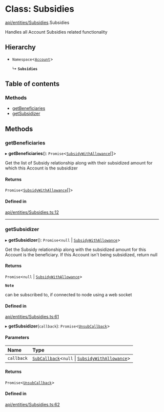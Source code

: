 # Class: Subsidies

[api/entities/Subsidies](../wiki/api.entities.Subsidies).Subsidies

Handles all Account Subsidies related functionality

## Hierarchy

- `Namespace`\<[`Account`](../wiki/api.entities.Account.Account)\>

  ↳ **`Subsidies`**

## Table of contents

### Methods

- [getBeneficiaries](../wiki/api.entities.Subsidies.Subsidies#getbeneficiaries)
- [getSubsidizer](../wiki/api.entities.Subsidies.Subsidies#getsubsidizer)

## Methods

### getBeneficiaries

▸ **getBeneficiaries**(): `Promise`\<[`SubsidyWithAllowance`](../wiki/api.entities.Subsidy.types.SubsidyWithAllowance)[]\>

Get the list of Subsidy relationship along with their subsidized amount for which this Account is the subsidizer

#### Returns

`Promise`\<[`SubsidyWithAllowance`](../wiki/api.entities.Subsidy.types.SubsidyWithAllowance)[]\>

#### Defined in

[api/entities/Subsidies.ts:12](https://github.com/PolymeshAssociation/polymesh-sdk/blob/8a9e72221/src/api/entities/Subsidies.ts#L12)

___

### getSubsidizer

▸ **getSubsidizer**(): `Promise`\<``null`` \| [`SubsidyWithAllowance`](../wiki/api.entities.Subsidy.types.SubsidyWithAllowance)\>

Get the Subsidy relationship along with the subsidized amount for this Account is the beneficiary.
If this Account isn't being subsidized, return null

#### Returns

`Promise`\<``null`` \| [`SubsidyWithAllowance`](../wiki/api.entities.Subsidy.types.SubsidyWithAllowance)\>

**`Note`**

can be subscribed to, if connected to node using a web socket

#### Defined in

[api/entities/Subsidies.ts:61](https://github.com/PolymeshAssociation/polymesh-sdk/blob/8a9e72221/src/api/entities/Subsidies.ts#L61)

▸ **getSubsidizer**(`callback`): `Promise`\<[`UnsubCallback`](../wiki/api.entities.types#unsubcallback)\>

#### Parameters

| Name | Type |
| :------ | :------ |
| `callback` | [`SubCallback`](../wiki/api.entities.types#subcallback)\<``null`` \| [`SubsidyWithAllowance`](../wiki/api.entities.Subsidy.types.SubsidyWithAllowance)\> |

#### Returns

`Promise`\<[`UnsubCallback`](../wiki/api.entities.types#unsubcallback)\>

#### Defined in

[api/entities/Subsidies.ts:62](https://github.com/PolymeshAssociation/polymesh-sdk/blob/8a9e72221/src/api/entities/Subsidies.ts#L62)
